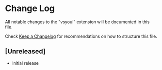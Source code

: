 # Change Log

All notable changes to the "vsyoui" extension will be documented in this file.

Check [Keep a Changelog](http://keepachangelog.com/) for recommendations on how to structure this file.

## [Unreleased]

- Initial release